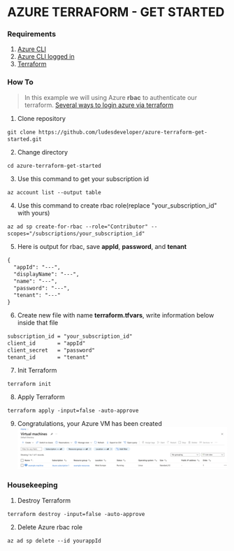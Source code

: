 # **AZURE TERRAFORM - GET STARTED**
### **Requirements**
1. [Azure CLI](https://docs.microsoft.com/en-us/cli/azure/install-azure-cli)
2. [Azure CLI logged in](https://docs.microsoft.com/en-us/cli/azure/authenticate-azure-cli)
3. [Terraform](https://learn.hashicorp.com/tutorials/terraform/install-cli)
### **How To**
> In this example we will using Azure **rbac** to authenticate our terraform. [Several ways to login azure via terraform](https://registry.terraform.io/providers/hashicorp/azurerm/latest/docs/guides/service_principal_client_secret)
1. Clone repository
```
git clone https://github.com/ludesdeveloper/azure-terraform-get-started.git
```
2. Change directory
```
cd azure-terraform-get-started
```
3. Use this command to get your subscription id
```
az account list --output table
```
4. Use this command to create rbac role(replace "your_subscription_id" with yours)
```
az ad sp create-for-rbac --role="Contributor" --scopes="/subscriptions/your_subscription_id"
```
5. Here is output for rbac, save **appId**, **password**, and **tenant**
```
{
  "appId": "---",
  "displayName": "---",
  "name": "---",
  "password": "---",
  "tenant": "---"
}
```
6. Create new file with name **terraform.tfvars**, write information below inside that file
```
subscription_id = "your_subscription_id"
client_id       = "appId"
client_secret   = "password"
tenant_id       = "tenant"
```
7. Init Terraform
```
terraform init
```
8. Apply Terraform
```
terraform apply -input=false -auto-approve
```
9. Congratulations, your Azure VM has been created
![AzureVM](images/AzureVM.png)
### **Housekeeping**
1. Destroy Terraform
```
terraform destroy -input=false -auto-approve
```
2. Delete Azure rbac role
```
az ad sp delete --id yourappId
```
